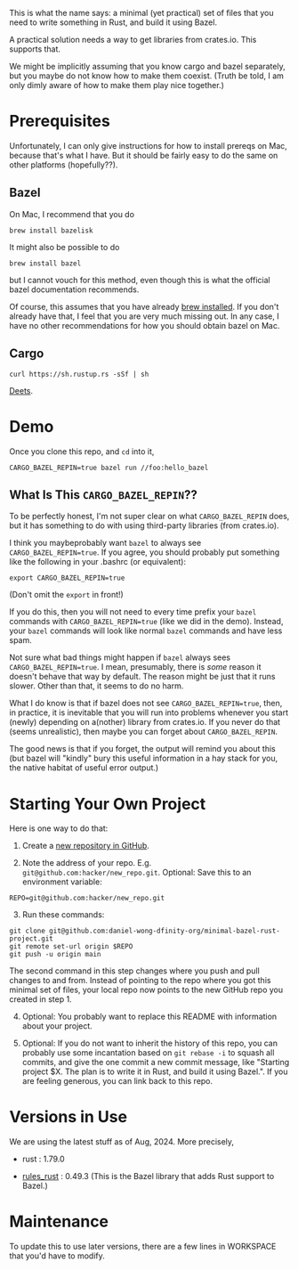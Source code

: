 This is what the name says: a minimal (yet practical) set of files that you need
to write something in Rust, and build it using Bazel.

A practical solution needs a way to get libraries from crates.io. This supports
that.

We might be implicitly assuming that you know cargo and bazel separately, but
you maybe do not know how to make them coexist. (Truth be told, I am only dimly
aware of how to make them play nice together.)


# Prerequisites

Unfortunately, I can only give instructions for how to install prereqs on Mac,
because that's what I have. But it should be fairly easy to do the same on other
platforms (hopefully??).

## Bazel

On Mac, I recommend that you do

```
brew install bazelisk
```

It might also be possible to do

```
brew install bazel
```

but I cannot vouch for this method, even though this is what the official bazel
documentation recommends.

Of course, this assumes that you have already [brew installed]. If you don't
already have that, I feel that you are very much missing out. In any case, I
have no other recommendations for how you should obtain bazel on Mac.

[brew installed]: https://docs.brew.sh/Installation

## Cargo

```
curl https://sh.rustup.rs -sSf | sh
```

[Deets].

[Deets]: https://doc.rust-lang.org/cargo/getting-started/installation.html


# Demo

Once you clone this repo, and `cd` into it,

```
CARGO_BAZEL_REPIN=true bazel run //foo:hello_bazel
```

## What Is This `CARGO_BAZEL_REPIN`??

To be perfectly honest, I'm not super clear on what `CARGO_BAZEL_REPIN` does,
but it has something to do with using third-party libraries (from crates.io).

I think you maybeprobably want `bazel` to always see `CARGO_BAZEL_REPIN=true`.
If you agree, you should probably put something like the following in your
.bashrc (or equivalent):

```
export CARGO_BAZEL_REPIN=true
```

(Don't omit the `export` in front!)

If you do this, then you will not need to every time prefix your `bazel`
commands with `CARGO_BAZEL_REPIN=true` (like we did in the demo). Instead, your
`bazel` commands will look like normal `bazel` commands and have less spam.

Not sure what bad things might happen if `bazel` always sees
`CARGO_BAZEL_REPIN=true`. I mean, presumably, there is _some_ reason it doesn't
behave that way by default. The reason might be just that it runs slower. Other
than that, it seems to do no harm.

What I do know is that if bazel does not see `CARGO_BAZEL_REPIN=true`, then, in
practice, it is inevitable that you will run into problems whenever you start
(newly) depending on a(nother) library from crates.io. If you never do that
(seems unrealistic), then maybe you can forget about `CARGO_BAZEL_REPIN`.

The good news is that if you forget, the output will remind you about this (but
bazel will "kindly" bury this useful information in a hay stack for you, the
native habitat of useful error output.)


# Starting Your Own Project

Here is one way to do that:

1. Create a [new repository in GitHub][create].

[create]: https://github.com/new

2. Note the address of your repo. E.g. `git@github.com:hacker/new_repo.git`.
Optional: Save this to an environment variable:

```
REPO=git@github.com:hacker/new_repo.git
```

3. Run these commands:

```
git clone git@github.com:daniel-wong-dfinity-org/minimal-bazel-rust-project.git
git remote set-url origin $REPO
git push -u origin main
```

The second command in this step changes where you push and pull changes to and
from. Instead of pointing to the repo where you got this minimal set of files,
your local repo now points to the new GitHub repo you created in step 1.

4. Optional: You probably want to replace this README with information about your project.

5. Optional: If you do not want to inherit the history of this repo, you can
probably use some incantation based on `git rebase -i` to squash all commits,
and give the one commit a new commit message, like "Starting project $X. The
plan is to write it in Rust, and build it using Bazel.". If you are feeling
generous, you can link back to this repo.


# Versions in Use

We are using the latest stuff as of Aug, 2024. More precisely,

- rust : 1.79.0

- [rules_rust] : 0.49.3 (This is the Bazel library that adds Rust support to Bazel.)

[rules_rust]: https://github.com/bazelbuild/rules_rust


# Maintenance

To update this to use later versions, there are a few lines in WORKSPACE that
you'd have to modify.
